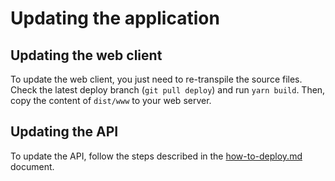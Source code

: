 # Updating the application

## Updating the web client

To update the web client, you just need to re-transpile the source files. Check the latest deploy branch (`git pull deploy`) and run `yarn build`. Then, copy the content of `dist/www` to your web server.

## Updating the API

To update the API, follow the steps described in the [how-to-deploy.md](how-to-deploy.md) document.
